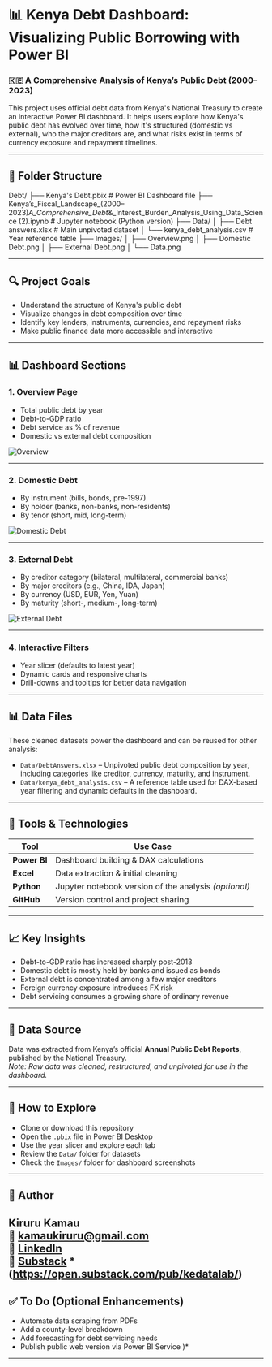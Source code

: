 # 📊 Kenya Debt Dashboard: Visualizing Public Borrowing with Power BI

### 🇰🇪 A Comprehensive Analysis of Kenya’s Public Debt (2000–2023)

This project uses official debt data from Kenya's National Treasury to create an interactive Power BI dashboard. It helps users explore how Kenya's public debt has evolved over time, how it's structured (domestic vs external), who the major creditors are, and what risks exist in terms of currency exposure and repayment timelines.

---

## 📁 Folder Structure

Debt/
├── Kenya's Debt.pbix # Power BI Dashboard file
├── Kenya’s_Fiscal_Landscape_(2000–2023)_A_Comprehensive_Debt_&_Interest_Burden_Analysis_Using_Data_Science (2).ipynb # Jupyter notebook (Python version)
├── Data/
│ ├── Debt answers.xlsx # Main unpivoted dataset
│ └── kenya_debt_analysis.csv # Year reference table
├── Images/
│ ├── Overview.png
│ ├── Domestic Debt.png
│ ├── External Debt.png
│ └── Data.png


---

## 🔍 Project Goals

- Understand the structure of Kenya's public debt  
- Visualize changes in debt composition over time  
- Identify key lenders, instruments, currencies, and repayment risks  
- Make public finance data more accessible and interactive

---

## 📊 Dashboard Sections

### 1. Overview Page
- Total public debt by year
- Debt-to-GDP ratio
- Debt service as % of revenue
- Domestic vs external debt composition

![Overview](Images/Overview.png)

---

### 2. Domestic Debt
- By instrument (bills, bonds, pre-1997)
- By holder (banks, non-banks, non-residents)
- By tenor (short, mid, long-term)

![Domestic Debt](Images/Domestic%20Debt.png)

---

### 3. External Debt
- By creditor category (bilateral, multilateral, commercial banks)
- By major creditors (e.g., China, IDA, Japan)
- By currency (USD, EUR, Yen, Yuan)
- By maturity (short-, medium-, long-term)

![External Debt](Images/External%20Debt.png)

---

### 4. Interactive Filters
- Year slicer (defaults to latest year)
- Dynamic cards and responsive charts
- Drill-downs and tooltips for better data navigation

---

## 📊 Data Files

These cleaned datasets power the dashboard and can be reused for other analysis:

- `Data/DebtAnswers.xlsx` – Unpivoted public debt composition by year, including categories like creditor, currency, maturity, and instrument.
- `Data/kenya_debt_analysis.csv` – A reference table used for DAX-based year filtering and dynamic defaults in the dashboard.

---

## 🧰 Tools & Technologies

| Tool        | Use Case                             |
|-------------|--------------------------------------|
| **Power BI** | Dashboard building & DAX calculations |
| **Excel**    | Data extraction & initial cleaning    |
| **Python**   | Jupyter notebook version of the analysis *(optional)* |
| **GitHub**   | Version control and project sharing   |

---

## 📈 Key Insights

- Debt-to-GDP ratio has increased sharply post-2013  
- Domestic debt is mostly held by banks and issued as bonds  
- External debt is concentrated among a few major creditors  
- Foreign currency exposure introduces FX risk  
- Debt servicing consumes a growing share of ordinary revenue

---

## 📂 Data Source

Data was extracted from Kenya’s official **Annual Public Debt Reports**, published by the National Treasury.  
*Note: Raw data was cleaned, restructured, and unpivoted for use in the dashboard.*

---

## 💬 How to Explore

- Clone or download this repository  
- Open the `.pbix` file in Power BI Desktop  
- Use the year slicer and explore each tab  
- Review the `Data/` folder for datasets  
- Check the `Images/` folder for dashboard screenshots

---

## 📣 Author

**Kiruru Kamau**  
📧 kamaukiruru@gmail.com  
🔗 [LinkedIn](www.linkedin.com/in/timothy-kamau-379133234)  
📝 [Substack](#) *(https://open.substack.com/pub/kedatalab/)
---


## ✅ To Do (Optional Enhancements)

- Automate data scraping from PDFs  
- Add a county-level breakdown  
- Add forecasting for debt servicing needs  
- Publish public web version via Power BI Service
)*

---

